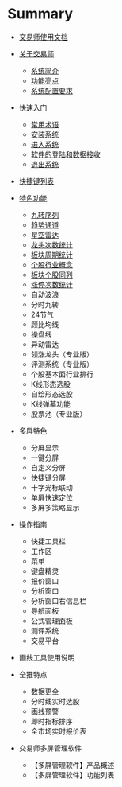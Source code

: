 # Summary

* [交易师使用文档](README.md)
* [关于交易师](chapter1/xi-tong-jian-jie.md)
  * [系统简介](chapter1/xi-tong-jian-jie.md)
  * [功能亮点](chapter1/gong-neng-liang-dian.md)
  * [系统配置要求](chapter1/xi-tong-pei-zhi-yao-qiu.md)
* [快速入门](gong-neng-liang-dian/chang-yong-zhu-yu.md)
  * [常用术语](gong-neng-liang-dian/chang-yong-zhu-yu.md)
  * [安装系统](gong-neng-liang-dian/an-zhuang-xi-tong.md)
  * [进入系统 ](gong-neng-liang-dian/jin-ru-xi-tong.md)
  * [软件的登陆和数据接收](gong-neng-liang-dian/ruan-jian-de-deng-lu-he-shu-ju-jie-shou.md)
  * [退出系统](gong-neng-liang-dian/tui-chu-xi-tong.md)
* [快捷键列表](xi-tong-jian-jie.md)
* [特色功能](te-se-gong-neng.md)
  * [九转序列](te-se-gong-neng/jiu-zhuan-xu-lie.md)
  * [趋势通道](te-se-gong-neng/qu-shi-tong-dao.md)
  * [星空雷达](te-se-gong-neng/xing-kong-lei-da.md)
  * [龙头次数统计](te-se-gong-neng/long-tou-ci-shu-tong-ji.md)
  * [板块周期统计](te-se-gong-neng/ban-kuai-zhou-qi-tong-ji.md)
  * [个股行业概念](te-se-gong-neng/ge-gu-xing-ye-gai-nian.md)
  * [板块个股同列](te-se-gong-neng/ban-kuai-ge-gu-tong-lie.md)
  * [涨停次数统计](te-se-gong-neng/zhang-ting-ci-shu-tong-ji.md)
  * 自动波浪
  * 分时九转
  * 24节气
  * 顾比均线
  * 操盘线
  * 异动雷达
  * 领涨龙头（专业版）
  * 评测系统（专业版）
  * 个股基本面行业排行
  * K线形态选股
  * 自绘形态选股
  * K线弹幕功能
  * 股票池（专业版）
  
* 多屏特色
  * 分屏显示
  * 一键分屏
  * 自定义分屏
  * 快捷键分屏
  * 十字光标联动
  * 单屏快速定位
  * 多屏多策略显示
* 操作指南
  * 快捷工具栏
  * 工作区
  * 菜单
  * 键盘精灵
  * 报价窗口
  * 分析窗口
  * 分析窗口右信息栏
  * 导航面板
  * 公式管理面板
  * 测评系统
  * 交易平台
* 画线工具使用说明
* 全推特点
  * 数据更全
  * 分时线实时选股
  * 画线预警
  * 即时指标排序
  * 全市场实时报价表
* 交易师多屏管理软件
  * 【多屏管理软件】产品概述
  * 【多屏管理软件】功能列表

